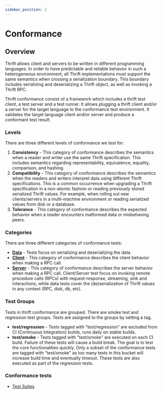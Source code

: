 ```yaml
---
sidebar_position: 2
---
```


# Conformance

## Overview

Thrift allows client and servers to be written in different programming languages. In order to have predictable and reliable behavior in such a heterogeneous environment, all Thrift implementations must support the same semantics when crossing a serialization boundary. This boundary includes serializing and deserializing a Thrift object, as well as invoking a Thrift RPC.

Thrift conformance consist of a framework which includes a thrift test client, a test server and a test runner. It allows plugging a thrift client and/or a server for the target language to the conformance test environment. It validates the target language client and/or server and produce a conformant test result.

### Levels

There are three different levels of conformance we test for:

1. **Consistency** - This category of conformance describes the semantics when a reader and writer use the same Thrift specification. This includes semantics regarding representability, equivalence, equality, comparison, and hashing.
2. **Compatibility** - This category of conformance describes the semantics when the readers and writers interpret data using different Thrift specifications. This is a common occurrence when upgrading a Thrift specification in a non-atomic fashion or reading previously stored serialized Thrift values. For example, when rolling out new clients/servers in a multi-machine environment or reading serialized values from disk or a database.
3. **Tolerance** - This category of conformance describes the expected behavior when a reader encounters malformed data or misbehaving peers.

### Categories

There are three different categories of conformance tests:

- **[Data](testsuite/data.md)** - Tests focus on serializing and deserializing the data.
- **[Client](testsuite/client-rpc.md)** - This category of conformance describes the client behavior when making a RPC call.
- **[Server](testsuite/server-rpc.md)** - This category of conformance describes the server behavior when making a RPC call.
Client/Server test focus on invoking remote procedure calls (RPCs) with request-response, streaming, sink and interactions, while data tests cover the (de)serialization of Thrift values in any context (RPC, disk, db, etc).

### Test Groups

Tests in thrift conformance are grouped. There are smoke test and regression test groups. Tests are assigned to the groups by setting a tag.

- **test/regression** - Tests tagged with "test/regression" are excluded from CI (Continuous Integration) builds, runs daily on stable builds.
- **test/smoke** - Tests tagged with "test/smoke" are executed on each CI build. Failure of these tests will cause a build break. The goal is to test the core functionalities quickly. Only a subset of the conformance tests are tagged with "test/smoke" as too many tests in this bucket will increase build time and eventually timeout. These tests are also executed as part of the regression tests.

### Conformance tests

- [Test Suites](testsuite/index.md)
